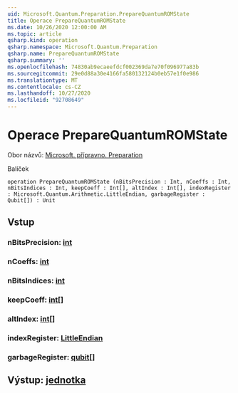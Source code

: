 ```yaml
---
uid: Microsoft.Quantum.Preparation.PrepareQuantumROMState
title: Operace PrepareQuantumROMState
ms.date: 10/26/2020 12:00:00 AM
ms.topic: article
qsharp.kind: operation
qsharp.namespace: Microsoft.Quantum.Preparation
qsharp.name: PrepareQuantumROMState
qsharp.summary: ''
ms.openlocfilehash: 74830ab9ecaeefdcf002369da7e70f096977a83b
ms.sourcegitcommit: 29e0d88a30e4166fa580132124b0eb57e1f0e986
ms.translationtype: MT
ms.contentlocale: cs-CZ
ms.lasthandoff: 10/27/2020
ms.locfileid: "92708649"
---
```

# <a name="preparequantumromstate-operation"></a>Operace PrepareQuantumROMState

Obor názvů: [Microsoft. přípravno. Preparation](xref:Microsoft.Quantum.Preparation)

Balíček [](https://nuget.org/packages/)




```qsharp
operation PrepareQuantumROMState (nBitsPrecision : Int, nCoeffs : Int, nBitsIndices : Int, keepCoeff : Int[], altIndex : Int[], indexRegister : Microsoft.Quantum.Arithmetic.LittleEndian, garbageRegister : Qubit[]) : Unit
```


## <a name="input"></a>Vstup

### <a name="nbitsprecision--int"></a>nBitsPrecision: [int](xref:microsoft.quantum.lang-ref.int)




### <a name="ncoeffs--int"></a>nCoeffs: [int](xref:microsoft.quantum.lang-ref.int)




### <a name="nbitsindices--int"></a>nBitsIndices: [int](xref:microsoft.quantum.lang-ref.int)




### <a name="keepcoeff--int"></a>keepCoeff: [int](xref:microsoft.quantum.lang-ref.int)[]




### <a name="altindex--int"></a>altIndex: [int](xref:microsoft.quantum.lang-ref.int)[]




### <a name="indexregister--littleendian"></a>indexRegister: [LittleEndian](xref:Microsoft.Quantum.Arithmetic.LittleEndian)




### <a name="garbageregister--qubit"></a>garbageRegister: [qubit](xref:microsoft.quantum.lang-ref.qubit)[]





## <a name="output--unit"></a>Výstup: [jednotka](xref:microsoft.quantum.lang-ref.unit)


